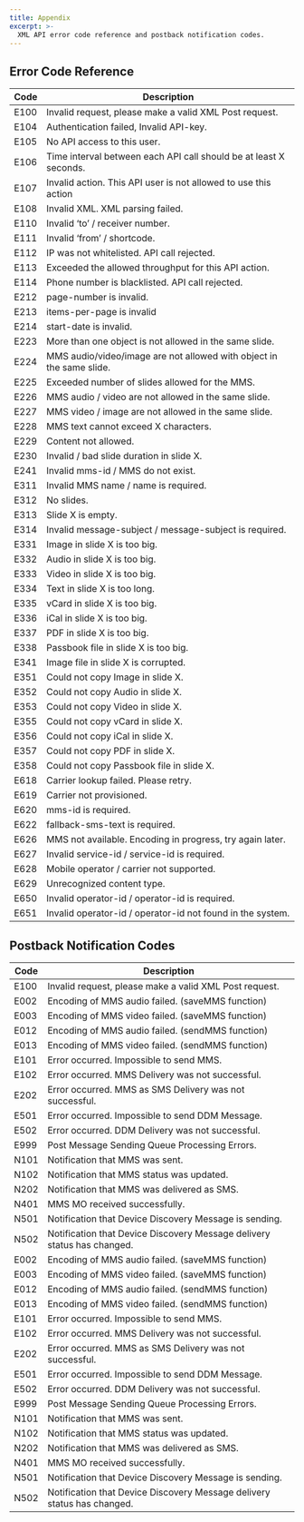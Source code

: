 ```yaml
---
title: Appendix
excerpt: >-
  XML API error code reference and postback notification codes.
---
```


## Error Code Reference

| Code | Description                                                          |
| ---- | -------------------------------------------------------------------- |
| E100 | Invalid request, please make a valid XML Post request.               |
| E104 | Authentication failed, Invalid API-key.                              |
| E105 | No API access to this user.                                          |
| E106 | Time interval between each API call should be at least X seconds.    |
| E107 | Invalid action. This API user is not allowed to use this action      |
| E108 | Invalid XML. XML parsing failed.                                     |
| E110 | Invalid ‘to’ / receiver number.                                      |
| E111 | Invalid ‘from’ / shortcode.                                          |
| E112 | IP was not whitelisted. API call rejected.                           |
| E113 | Exceeded the allowed throughput for this API action.                 |
| E114 | Phone number is blacklisted. API call rejected.                      |
| E212 | page-number is invalid.                                              |
| E213 | items-per-page is invalid                                            |
| E214 | start-date is invalid.                                               |
| E223 | More than one object is not allowed in the same slide.               |
| E224 | MMS audio/video/image are not allowed with object in the same slide. |
| E225 | Exceeded number of slides allowed for the MMS.                       |
| E226 | MMS audio / video are not allowed in the same slide.                 |
| E227 | MMS video / image are not allowed in the same slide.                 |
| E228 | MMS text cannot exceed X characters.                                 |
| E229 | Content not allowed.                                                 |
| E230 | Invalid / bad slide duration in slide X.                             |
| E241 | Invalid mms-id / MMS do not exist.                                   |
| E311 | Invalid MMS name / name is required.                                 |
| E312 | No slides.                                                           |
| E313 | Slide X is empty.                                                    |
| E314 | Invalid message-subject / message-subject is required.               |
| E331 | Image in slide X is too big.                                         |
| E332 | Audio in slide X is too big.                                         |
| E333 | Video in slide X is too big.                                         |
| E334 | Text in slide X is too long.                                         |
| E335 | vCard in slide X is too big.                                         |
| E336 | iCal in slide X is too big.                                          |
| E337 | PDF in slide X is too big.                                           |
| E338 | Passbook file in slide X is too big.                                 |
| E341 | Image file in slide X is corrupted.                                  |
| E351 | Could not copy Image in slide X.                                     |
| E352 | Could not copy Audio in slide X.                                     |
| E353 | Could not copy Video in slide X.                                     |
| E355 | Could not copy vCard in slide X.                                     |
| E356 | Could not copy iCal in slide X.                                      |
| E357 | Could not copy PDF in slide X.                                       |
| E358 | Could not copy Passbook file in slide X.                             |
| E618 | Carrier lookup failed. Please retry.                                 |
| E619 | Carrier not provisioned.                                             |
| E620 | mms-id is required.                                                  |
| E622 | fallback-sms-text is required.                                       |
| E626 | MMS not available. Encoding in progress, try again later.            |
| E627 | Invalid service-id / service-id is required.                         |
| E628 | Mobile operator / carrier not supported.                             |
| E629 | Unrecognized content type.                                           |
| E650 | Invalid operator-id / operator-id is required.                       |
| E651 | Invalid operator-id / operator-id not found in the system.           |

## Postback Notification Codes

| Code | Description                                                             |
| ---- | ----------------------------------------------------------------------- |
| E100 | Invalid request, please make a valid XML Post request.                  |
| E002 | Encoding of MMS audio failed. (saveMMS function)                        |
| E003 | Encoding of MMS video failed. (saveMMS function)                        |
| E012 | Encoding of MMS audio failed. (sendMMS function)                        |
| E013 | Encoding of MMS video failed. (sendMMS function)                        |
| E101 | Error occurred. Impossible to send MMS.                                 |
| E102 | Error occurred. MMS Delivery was not successful.                        |
| E202 | Error occurred. MMS as SMS Delivery was not successful.                 |
| E501 | Error occurred. Impossible to send DDM Message.                         |
| E502 | Error occurred. DDM Delivery was not successful.                        |
| E999 | Post Message Sending Queue Processing Errors.                           |
| N101 | Notification that MMS was sent.                                         |
| N102 | Notification that MMS status was updated.                               |
| N202 | Notification that MMS was delivered as SMS.                             |
| N401 | MMS MO received successfully.                                           |
| N501 | Notification that Device Discovery Message is sending.                  |
| N502 | Notification that Device Discovery Message delivery status has changed. |
| E002 | Encoding of MMS audio failed. (saveMMS function)                        |
| E003 | Encoding of MMS video failed. (saveMMS function)                        |
| E012 | Encoding of MMS audio failed. (sendMMS function)                        |
| E013 | Encoding of MMS video failed. (sendMMS function)                        |
| E101 | Error occurred. Impossible to send MMS.                                 |
| E102 | Error occurred. MMS Delivery was not successful.                        |
| E202 | Error occurred. MMS as SMS Delivery was not successful.                 |
| E501 | Error occurred. Impossible to send DDM Message.                         |
| E502 | Error occurred. DDM Delivery was not successful.                        |
| E999 | Post Message Sending Queue Processing Errors.                           |
| N101 | Notification that MMS was sent.                                         |
| N102 | Notification that MMS status was updated.                               |
| N202 | Notification that MMS was delivered as SMS.                             |
| N401 | MMS MO received successfully.                                           |
| N501 | Notification that Device Discovery Message is sending.                  |
| N502 | Notification that Device Discovery Message delivery status has changed. |
